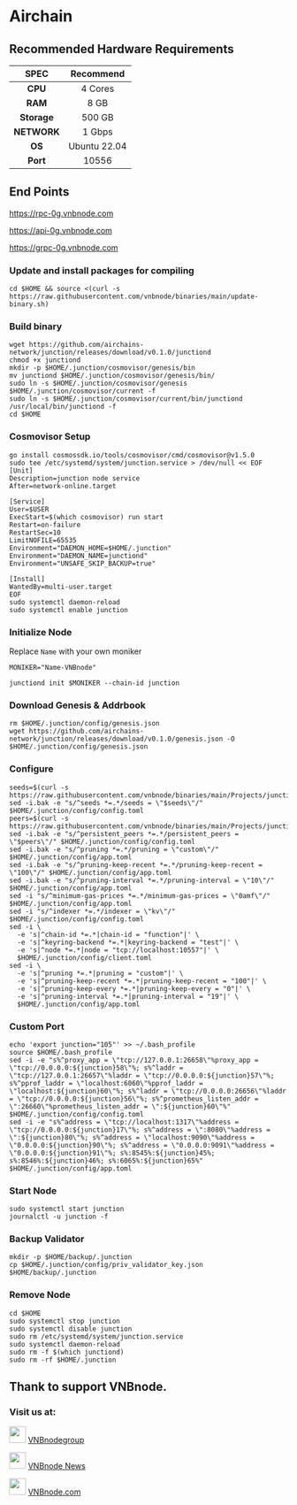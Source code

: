 # Airchain

## Recommended Hardware Requirements

|   SPEC      |       Recommend          |
| :---------: | :-----------------------:|
|   **CPU**   |        4 Cores           |
|   **RAM**   |        8 GB              |
| **Storage** |        500 GB            |
| **NETWORK** |        1 Gbps            |
|   **OS**    |        Ubuntu 22.04      |
|   **Port**  |        10556             | 

## End Points

https://rpc-0g.vnbnode.com

https://api-0g.vnbnode.com

https://grpc-0g.vnbnode.com

### Update and install packages for compiling
```
cd $HOME && source <(curl -s https://raw.githubusercontent.com/vnbnode/binaries/main/update-binary.sh)
```

### Build binary
```
wget https://github.com/airchains-network/junction/releases/download/v0.1.0/junctiond
chmod +x junctiond
mkdir -p $HOME/.junction/cosmovisor/genesis/bin
mv junctiond $HOME/.junction/cosmovisor/genesis/bin/
sudo ln -s $HOME/.junction/cosmovisor/genesis $HOME/.junction/cosmovisor/current -f
sudo ln -s $HOME/.junction/cosmovisor/current/bin/junctiond /usr/local/bin/junctiond -f
cd $HOME
```

### Cosmovisor Setup
```
go install cosmossdk.io/tools/cosmovisor/cmd/cosmovisor@v1.5.0
sudo tee /etc/systemd/system/junction.service > /dev/null << EOF
[Unit]
Description=junction node service
After=network-online.target
 
[Service]
User=$USER
ExecStart=$(which cosmovisor) run start
Restart=on-failure
RestartSec=10
LimitNOFILE=65535
Environment="DAEMON_HOME=$HOME/.junction"
Environment="DAEMON_NAME=junctiond"
Environment="UNSAFE_SKIP_BACKUP=true"
 
[Install]
WantedBy=multi-user.target
EOF
sudo systemctl daemon-reload
sudo systemctl enable junction
```

### Initialize Node
Replace `Name` with your own moniker
```
MONIKER="Name-VNBnode"
```
```
junctiond init $MONIKER --chain-id junction
```

### Download Genesis & Addrbook
```
rm $HOME/.junction/config/genesis.json
wget https://github.com/airchains-network/junction/releases/download/v0.1.0/genesis.json -O $HOME/.junction/config/genesis.json
```

### Configure
```
seeds=$(curl -s https://raw.githubusercontent.com/vnbnode/binaries/main/Projects/junction/seeds.txt)
sed -i.bak -e "s/^seeds *=.*/seeds = \"$seeds\"/" $HOME/.junction/config/config.toml
peers=$(curl -s https://raw.githubusercontent.com/vnbnode/binaries/main/Projects/junction/peers.txt)
sed -i.bak -e "s/^persistent_peers *=.*/persistent_peers = \"$peers\"/" $HOME/.junction/config/config.toml
sed -i.bak -e "s/^pruning *=.*/pruning = \"custom\"/" $HOME/.junction/config/app.toml
sed -i.bak -e "s/^pruning-keep-recent *=.*/pruning-keep-recent = \"100\"/" $HOME/.junction/config/app.toml
sed -i.bak -e "s/^pruning-interval *=.*/pruning-interval = \"10\"/" $HOME/.junction/config/app.toml
sed -i "s/^minimum-gas-prices *=.*/minimum-gas-prices = \"0amf\"/" $HOME/.junction/config/app.toml
sed -i "s/^indexer *=.*/indexer = \"kv\"/" $HOME/.junction/config/config.toml
sed -i \
  -e 's|^chain-id *=.*|chain-id = "function"|' \
  -e 's|^keyring-backend *=.*|keyring-backend = "test"|' \
  -e 's|^node *=.*|node = "tcp://localhost:10557"|' \
  $HOME/.junction/config/client.toml
sed -i \
  -e 's|^pruning *=.*|pruning = "custom"|' \
  -e 's|^pruning-keep-recent *=.*|pruning-keep-recent = "100"|' \
  -e 's|^pruning-keep-every *=.*|pruning-keep-every = "0"|' \
  -e 's|^pruning-interval *=.*|pruning-interval = "19"|' \
  $HOME/.junction/config/app.toml
```

### Custom Port
```
echo 'export junction="105"' >> ~/.bash_profile
source $HOME/.bash_profile
sed -i -e "s%^proxy_app = \"tcp://127.0.0.1:26658\"%proxy_app = \"tcp://0.0.0.0:${junction}58\"%; s%^laddr = \"tcp://127.0.0.1:26657\"%laddr = \"tcp://0.0.0.0:${junction}57\"%; s%^pprof_laddr = \"localhost:6060\"%pprof_laddr = \"localhost:${junction}60\"%; s%^laddr = \"tcp://0.0.0.0:26656\"%laddr = \"tcp://0.0.0.0:${junction}56\"%; s%^prometheus_listen_addr = \":26660\"%prometheus_listen_addr = \":${junction}60\"%" $HOME/.junction/config/config.toml
sed -i -e "s%^address = \"tcp://localhost:1317\"%address = \"tcp://0.0.0.0:${junction}17\"%; s%^address = \":8080\"%address = \":${junction}80\"%; s%^address = \"localhost:9090\"%address = \"0.0.0.0:${junction}90\"%; s%^address = \"0.0.0.0:9091\"%address = \"0.0.0.0:${junction}91\"%; s%:8545%:${junction}45%; s%:8546%:${junction}46%; s%:6065%:${junction}65%" $HOME/.junction/config/app.toml
```

### Start Node
```
sudo systemctl start junction
journalctl -u junction -f
```

### Backup Validator
```
mkdir -p $HOME/backup/.junction
cp $HOME/.junction/config/priv_validator_key.json $HOME/backup/.junction
```

### Remove Node
```
cd $HOME
sudo systemctl stop junction
sudo systemctl disable junction
sudo rm /etc/systemd/system/junction.service
sudo systemctl daemon-reload
sudo rm -f $(which junctiond)
sudo rm -rf $HOME/.junction
```

## Thank to support VNBnode.
### Visit us at:

<img src="https://user-images.githubusercontent.com/50621007/183283867-56b4d69f-bc6e-4939-b00a-72aa019d1aea.png" width="30"/> <a href="https://t.me/VNBnodegroup" target="_blank">VNBnodegroup</a>

<img src="https://user-images.githubusercontent.com/50621007/183283867-56b4d69f-bc6e-4939-b00a-72aa019d1aea.png" width="30"/> <a href="https://t.me/Vnbnode" target="_blank">VNBnode News</a>

<img src="https://github.com/vnbnode/binaries/blob/main/Logo/VNBnode.jpg" width="30"/> <a href="https://VNBnode.com" target="_blank">VNBnode.com</a>
